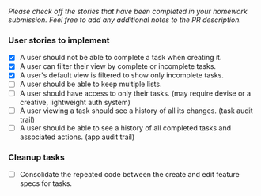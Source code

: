 *Please check off the stories that have been completed in your homework submission. Feel free to add any additional notes to the PR description.*


### User stories to implement
 - [X] A user should not be able to complete a task when creating it.
 - [X] A user can filter their view by complete or incomplete tasks.
 - [X] A user's default view is filtered to show only incomplete tasks.
 - [ ] A user should be able to keep multiple lists.
 - [ ] A user should have access to only their tasks. (may require devise or a creative, lightweight auth system)
 - [ ] A user viewing a task should see a history of all its changes. (task audit trail)
 - [ ] A user should be able to see a history of all completed tasks and associated actions. (app audit trail)

### Cleanup tasks
- [ ] Consolidate the repeated code between the create and edit feature specs for tasks.
